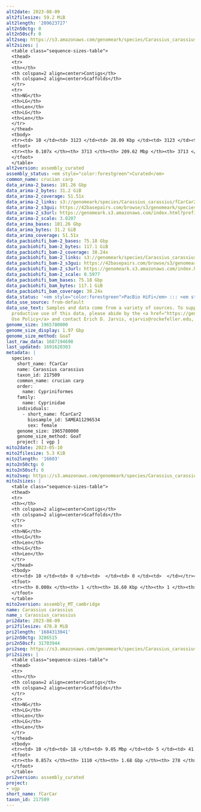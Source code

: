 ```yaml
---
alt2date: 2023-08-09
alt2filesize: 59.2 MiB
alt2length: '209623727'
alt2n50ctg: 0
alt2n50scf: 0
alt2seq: https://s3.amazonaws.com/genomeark/species/Carassius_carassius/fCarCar2/assembly_curated/fCarCar2.alt.cur.20230809.fasta.gz
alt2sizes: |
  <table class="sequence-sizes-table">
  <thead>
  <tr>
  <th></th>
  <th colspan=2 align=center>Contigs</th>
  <th colspan=2 align=center>Scaffolds</th>
  </tr>
  <tr>
  <th>NG</th>
  <th>LG</th>
  <th>Len</th>
  <th>LG</th>
  <th>Len</th>
  </tr>
  </thead>
  <tbody>
  <tr><td> 10 </td><td> 3123 </td><td> 28.09 Kbp </td><td> 3123 </td><td> 28.09 Kbp </td></tr><tr><td> 20 </td><td> 0 </td><td>  </td><td> 0 </td><td>  </td></tr><tr><td> 30 </td><td> 0 </td><td>  </td><td> 0 </td><td>  </td></tr><tr><td> 40 </td><td> 0 </td><td>  </td><td> 0 </td><td>  </td></tr><tr style="background-color:#cccccc;"><td> 50 </td><td> 0 </td><td>  </td><td> 0 </td><td>  </td></tr><tr><td> 60 </td><td> 0 </td><td>  </td><td> 0 </td><td>  </td></tr><tr><td> 70 </td><td> 0 </td><td>  </td><td> 0 </td><td>  </td></tr><tr><td> 80 </td><td> 0 </td><td>  </td><td> 0 </td><td>  </td></tr><tr><td> 90 </td><td> 0 </td><td>  </td><td> 0 </td><td>  </td></tr><tr><td> 100 </td><td> 0 </td><td>  </td><td> 0 </td><td>  </td></tr></tbody>
  <tfoot>
  <tr><th> 0.107x </th><th> 3713 </th><th> 209.62 Mbp </th><th> 3713 </th><th> 209.62 Mbp </th></tr>
  </tfoot>
  </table>
alt2version: assembly_curated
assembly_status: <em style="color:forestgreen">Curated</em>
common_name: crucian carp
data_arima-2_bases: 101.26 Gbp
data_arima-2_bytes: 31.2 GiB
data_arima-2_coverage: 51.51x
data_arima-2_links: s3://genomeark/species/Carassius_carassius/fCarCar2/genomic_data/arima/<br>
data_arima-2_s3gui: https://42basepairs.com/browse/s3/genomeark/species/Carassius_carassius/fCarCar2/genomic_data/arima/
data_arima-2_s3url: https://genomeark.s3.amazonaws.com/index.html?prefix=species/Carassius_carassius/fCarCar2/genomic_data/arima/
data_arima-2_scale: 3.0207
data_arima_bases: 101.26 Gbp
data_arima_bytes: 31.2 GiB
data_arima_coverage: 51.51x
data_pacbiohifi_bam-2_bases: 75.18 Gbp
data_pacbiohifi_bam-2_bytes: 117.1 GiB
data_pacbiohifi_bam-2_coverage: 38.24x
data_pacbiohifi_bam-2_links: s3://genomeark/species/Carassius_carassius/fCarCar2/genomic_data/pacbio_hifi/<br>
data_pacbiohifi_bam-2_s3gui: https://42basepairs.com/browse/s3/genomeark/species/Carassius_carassius/fCarCar2/genomic_data/pacbio_hifi/
data_pacbiohifi_bam-2_s3url: https://genomeark.s3.amazonaws.com/index.html?prefix=species/Carassius_carassius/fCarCar2/genomic_data/pacbio_hifi/
data_pacbiohifi_bam-2_scale: 0.5977
data_pacbiohifi_bam_bases: 75.18 Gbp
data_pacbiohifi_bam_bytes: 117.1 GiB
data_pacbiohifi_bam_coverage: 38.24x
data_status: '<em style="color:forestgreen">PacBio HiFi</em> ::: <em style="color:forestgreen">Arima</em>'
data_use_source: from-default
data_use_text: Samples and data come from a variety of sources. To support fair and
  productive use of this data, please abide by the <a href="https://genome10k.soe.ucsc.edu/data-use-policies/">Data
  Use Policy</a> and contact Erich D. Jarvis, ejarvis@rockefeller.edu, with any questions.
genome_size: 1965780000
genome_size_display: 1.97 Gbp
genome_size_method: GoaT
last_raw_data: 1687194698
last_updated: 1691620303
metadata: |
  species:
    short_name: fCarCar
    name: Carassius carassius
    taxon_id: 217509
    common_name: crucian carp
    order:
      name: Cypriniformes
    family:
      name: Cyprinidae
    individuals:
      - short_name: fCarCar2
        biosample_id: SAMEA11296534
        sex: female
    genome_size: 1965780000
    genome_size_method: GoaT
    project: [ vgp ]
mito2date: 2023-05-10
mito2filesize: 5.3 KiB
mito2length: '16603'
mito2n50ctg: 0
mito2n50scf: 0
mito2seq: https://s3.amazonaws.com/genomeark/species/Carassius_carassius/fCarCar2/assembly_MT_cambridge/fCarCar2.MT.20230510.fasta.gz
mito2sizes: |
  <table class="sequence-sizes-table">
  <thead>
  <tr>
  <th></th>
  <th colspan=2 align=center>Contigs</th>
  <th colspan=2 align=center>Scaffolds</th>
  </tr>
  <tr>
  <th>NG</th>
  <th>LG</th>
  <th>Len</th>
  <th>LG</th>
  <th>Len</th>
  </tr>
  </thead>
  <tbody>
  <tr><td> 10 </td><td> 0 </td><td>  </td><td> 0 </td><td>  </td></tr><tr><td> 20 </td><td> 0 </td><td>  </td><td> 0 </td><td>  </td></tr><tr><td> 30 </td><td> 0 </td><td>  </td><td> 0 </td><td>  </td></tr><tr><td> 40 </td><td> 0 </td><td>  </td><td> 0 </td><td>  </td></tr><tr style="background-color:#cccccc;"><td> 50 </td><td> 0 </td><td style="background-color:#ff8888;">  </td><td> 0 </td><td style="background-color:#ff8888;">  </td></tr><tr><td> 60 </td><td> 0 </td><td>  </td><td> 0 </td><td>  </td></tr><tr><td> 70 </td><td> 0 </td><td>  </td><td> 0 </td><td>  </td></tr><tr><td> 80 </td><td> 0 </td><td>  </td><td> 0 </td><td>  </td></tr><tr><td> 90 </td><td> 0 </td><td>  </td><td> 0 </td><td>  </td></tr><tr><td> 100 </td><td> 0 </td><td>  </td><td> 0 </td><td>  </td></tr></tbody>
  <tfoot>
  <tr><th> 0.000x </th><th> 1 </th><th> 16.60 Kbp </th><th> 1 </th><th> 16.60 Kbp </th></tr>
  </tfoot>
  </table>
mito2version: assembly_MT_cambridge
name: Carassius carassius
name_: Carassius_carassius
pri2date: 2023-08-09
pri2filesize: 478.8 MiB
pri2length: '1684313041'
pri2n50ctg: 3286515
pri2n50scf: 31703944
pri2seq: https://s3.amazonaws.com/genomeark/species/Carassius_carassius/fCarCar2/assembly_curated/fCarCar2.pri.cur.20230809.fasta.gz
pri2sizes: |
  <table class="sequence-sizes-table">
  <thead>
  <tr>
  <th></th>
  <th colspan=2 align=center>Contigs</th>
  <th colspan=2 align=center>Scaffolds</th>
  </tr>
  <tr>
  <th>NG</th>
  <th>LG</th>
  <th>Len</th>
  <th>LG</th>
  <th>Len</th>
  </tr>
  </thead>
  <tbody>
  <tr><td> 10 </td><td> 18 </td><td> 9.05 Mbp </td><td> 5 </td><td> 41.99 Mbp </td></tr><tr><td> 20 </td><td> 44 </td><td> 6.51 Mbp </td><td> 10 </td><td> 35.83 Mbp </td></tr><tr><td> 30 </td><td> 78 </td><td> 5.22 Mbp </td><td> 15 </td><td> 34.47 Mbp </td></tr><tr><td> 40 </td><td> 121 </td><td> 4.06 Mbp </td><td> 21 </td><td> 33.14 Mbp </td></tr><tr style="background-color:#cccccc;"><td> 50 </td><td> 174 </td><td style="background-color:#88ff88;"> 3.29 Mbp </td><td> 27 </td><td style="background-color:#88ff88;"> 31.70 Mbp </td></tr><tr><td> 60 </td><td> 246 </td><td> 2.35 Mbp </td><td> 33 </td><td> 30.97 Mbp </td></tr><tr><td> 70 </td><td> 349 </td><td> 1.51 Mbp </td><td> 40 </td><td> 29.66 Mbp </td></tr><tr><td> 80 </td><td> 529 </td><td> 0.72 Mbp </td><td> 47 </td><td> 26.89 Mbp </td></tr><tr><td> 90 </td><td> 0 </td><td>  </td><td> 0 </td><td>  </td></tr><tr><td> 100 </td><td> 0 </td><td>  </td><td> 0 </td><td>  </td></tr></tbody>
  <tfoot>
  <tr><th> 0.857x </th><th> 1110 </th><th> 1.68 Gbp </th><th> 278 </th><th> 1.68 Gbp </th></tr>
  </tfoot>
  </table>
pri2version: assembly_curated
project:
- vgp
short_name: fCarCar
taxon_id: 217509
---
```

